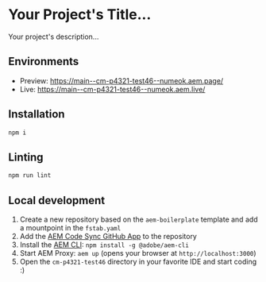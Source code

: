 # Your Project's Title...
Your project's description...

## Environments
- Preview: https://main--cm-p4321-test46--numeok.aem.page/
- Live: https://main--cm-p4321-test46--numeok.aem.live/

## Installation

```sh
npm i
```

## Linting

```sh
npm run lint
```

## Local development

1. Create a new repository based on the `aem-boilerplate` template and add a mountpoint in the `fstab.yaml`
1. Add the [AEM Code Sync GitHub App](https://github.com/apps/aem-code-sync) to the repository
1. Install the [AEM CLI](https://github.com/adobe/helix-cli): `npm install -g @adobe/aem-cli`
1. Start AEM Proxy: `aem up` (opens your browser at `http://localhost:3000`)
1. Open the `cm-p4321-test46` directory in your favorite IDE and start coding :)
